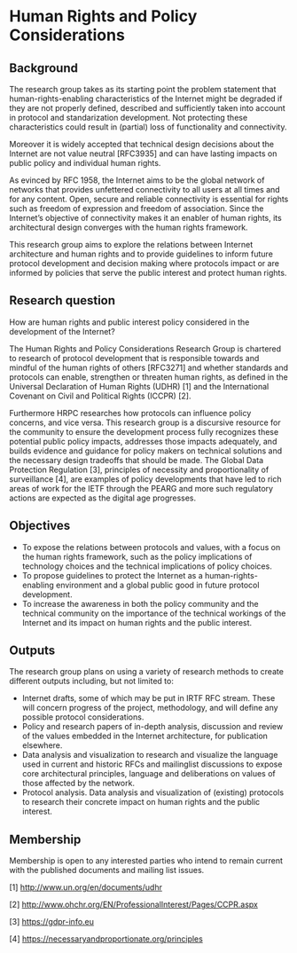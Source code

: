 # Human Rights and Policy Considerations

## Background

The research group takes as its starting point the problem statement that human-rights-enabling characteristics of the Internet might be degraded if they are not properly defined, described and sufficiently taken into account in protocol and standarization development. Not protecting these characteristics could result in (partial) loss of functionality and connectivity.

Moreover it is widely accepted that technical design decisions about the Internet are not value neutral [RFC3935] and can have lasting impacts on public policy and individual human rights.

As evinced by RFC 1958, the Internet aims to be the global network of networks that provides unfettered connectivity to all users at all times and for any content. Open, secure and reliable connectivity is essential for rights such as freedom of expression and freedom of association. Since the Internet’s objective of connectivity makes it an enabler of human rights, its architectural design converges with the human rights framework.

This research group aims to explore the relations between Internet architecture and human rights and to provide guidelines to inform future protocol development and decision making where protocols impact or are informed by policies that serve the public interest and protect human rights.

## Research question

How are human rights and public interest policy considered in the development of the Internet?

The Human Rights and Policy Considerations Research Group is chartered to research of protocol development that is responsible towards and mindful of the human rights of others [RFC3271] and whether standards and protocols can enable, strengthen or threaten human rights, as defined in the Universal Declaration of Human Rights (UDHR) [1] and the International Covenant on Civil and Political Rights (ICCPR) [2].

Furthermore HRPC researches how protocols can influence policy concerns, and vice versa. This research group is a discursive resource for the community to ensure the development process fully recognizes these potential public policy impacts, addresses those impacts adequately, and builds evidence and guidance for policy makers on technical solutions and the necessary design tradeoffs that should be made. The Global Data Protection Regulation [3], principles of necessity and proportionality of surveillance [4], are examples of policy developments that have led to rich areas of work for the IETF through the PEARG and more such regulatory actions are expected as the digital age progresses.

## Objectives

 * To expose the relations between protocols and values, with a focus on the human rights framework, such as the policy implications of technology choices and the technical implications of policy choices.
 * To propose guidelines to protect the Internet as a human-rights-enabling environment and a global public good in future protocol development.
 * To increase the awareness in both the policy community and the technical community on the importance of the technical workings of the Internet and its impact on human rights and the public interest.

## Outputs

The research group plans on using a variety of research methods to create different outputs including, but not limited to:

 * Internet drafts, some of which may be put in IRTF RFC stream. These will concern progress of the project, methodology, and will define any possible protocol considerations.
 * Policy and research papers of in-depth analysis, discussion and review of the values embedded in the Internet architecture, for publication elsewhere.
 * Data analysis and visualization to research and visualize the language used in current and historic RFCs and mailinglist discussions to expose core architectural principles, language and deliberations on values of those affected by the network.
 * Protocol analysis. Data analysis and visualization of (existing) protocols to research their concrete impact on human rights and the public interest.

## Membership

Membership is open to any interested parties who intend to remain current with the published documents and mailing list issues.

[1] http://www.un.org/en/documents/udhr

[2] http://www.ohchr.org/EN/ProfessionalInterest/Pages/CCPR.aspx

[3] https://gdpr-info.eu

[4] https://necessaryandproportionate.org/principles
